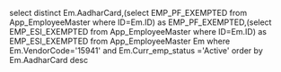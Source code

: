 select distinct Em.AadharCard,(select EMP_PF_EXEMPTED from App_EmployeeMaster where ID=Em.ID) as EMP_PF_EXEMPTED,(select EMP_ESI_EXEMPTED from App_EmployeeMaster where ID=Em.ID) as EMP_ESI_EXEMPTED from App_EmployeeMaster Em where Em.VendorCode='15941' and Em.Curr_emp_status ='Active' order by Em.AadharCard desc

